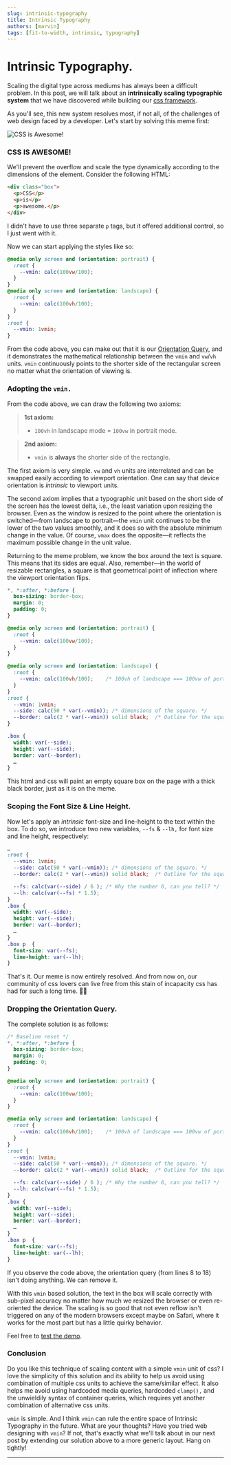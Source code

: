 ```yaml
---
slug: intrinsic-typography
title: Intrinsic Typography
authors: [marvin]
tags: [fit-to-width, intrinsic, typography]
---
```



# Intrinsic Typography.

Scaling the digital type across mediums has always been a difficult problem. In this post, we will talk about an **intrinsically scaling typographic system** that we have discovered while building our [css framework](https://toucaan.com). 

As you'll see, this new system resolves most, if not all, of the challenges of web design faced by a developer. Let's start by solving this meme first: 

![CSS is Awesome!](./cssisawesome.jpg)

<!--truncate-->

### CSS IS AWESOME!

We'll prevent the overflow and scale the type dynamically according to the dimensions of the element.
Consider the following HTML:

```html
<div class="box">
  <p>CSS</p>
  <p>is</p>
  <p>awesome.</p>
</div>
```

I didn't have to use three separate `p` tags, but it offered additional control, so I just went with it. 

Now we can start applying the styles like so:

```css
@media only screen and (orientation: portrait) {
  :root {
    --vmin: calc(100vw/100);
  }
}
@media only screen and (orientation: landscape) {
  :root {
    --vmin: calc(100vh/100);    
  }
}
:root {
  --vmin: 1vmin;
}
```
From the code above, you can make out that it is our [Orientation Query](./orientation-querying-with-switch-media-query), and it demonstrates the mathematical relationship between the `vmin` and `vw`/`vh` units. `vmin` continuously points to the shorter side of the rectangular screen no matter what the orientation of viewing is. 

### Adopting the `vmin.`

From the code above, we can draw the following two axioms:

> **1st axiom:** 
>  - `100vh` in landscape mode = `100vw` in portrait mode. 

> **2nd axiom:** 
>  - `vmin` is **always** the shorter side of the rectangle. 

The first axiom is very simple. `vw` and `vh` units are interrelated and can be swapped easily according to viewport orientation. One can say that device orientation is _intrinsic_ to viewport units.

The second axiom implies that a typographic unit based on the short side of the screen has the lowest delta, i.e., the least variation upon resizing the browser. Even as the window is resized to the point where the orientation is switched—from landscape to portrait—the `vmin` unit continues to be the lower of the two values smoothly, and it does so with the absolute minimum change in the value. Of course, `vmax` does the opposite—it reflects the maximum possible change in the unit value.

Returning to the meme problem, we know the box around the text is square. This means that its sides are equal. Also, remember—in the world of resizable rectangles, a square is that geometrical point of inflection where the viewport orientation flips. 


```css 
*, *:after, *:before {
  box-sizing: border-box;
  margin: 0;
  padding: 0;
}

@media only screen and (orientation: portrait) {
  :root {
    --vmin: calc(100vw/100);
  }
}

@media only screen and (orientation: landscape) {
  :root {
    --vmin: calc(100vh/100);    /* 100vh of landscape === 100vw of portrait. */
  }
}
:root {
  --vmin: 1vmin;
  --side: calc(50 * var(--vmin)); /* dimensions of the square. */
  --border: calc(2 * var(--vmin)) solid black;  /* Outline for the square. */
}

.box {
  width: var(--side);     
  height: var(--side);
  border: var(--border);
  … 
}
```

This html and css will paint an empty square box on the page with a thick black border, just as it is on the meme.

### Scoping the Font Size & Line Height.

Now let's apply an _intrinsic_ font-size and line-height to the text within the box. To do so, we introduce two new variables, `--fs` & `--lh,` for font size and line height, respectively:

```css
…
:root {
  --vmin: 1vmin;
  --side: calc(50 * var(--vmin)); /* dimensions of the square. */
  --border: calc(2 * var(--vmin)) solid black;  /* Outline for the square. */

  --fs: calc(var(--side) / 6 ); /* Why the number 6, can you tell? */ 
  --lh: calc(var(--fs) * 1.5);
}
.box {
  width: var(--side);     
  height: var(--side);
  border: var(--border);
  … 
}
.box p  {
  font-size: var(--fs);              
  line-height: var(--lh);   
}
```

That's it. Our meme is now entirely resolved. And from now on, our community of css lovers can live free from this stain of incapacity css has had for such a long time. 🙏🏻 

### Dropping the Orientation Query.

The complete solution is as follows:

```css showLineNumbers
/* Baseline reset */
*, *:after, *:before {
  box-sizing: border-box;
  margin: 0;
  padding: 0;
}

@media only screen and (orientation: portrait) {
  :root {
    --vmin: calc(100vw/100);
  }
}

@media only screen and (orientation: landscape) {
  :root {
    --vmin: calc(100vh/100);    /* 100vh of landscape === 100vw of portrait. */
  }
}
:root {
  --vmin: 1vmin;
  --side: calc(50 * var(--vmin)); /* dimensions of the square. */
  --border: calc(2 * var(--vmin)) solid black;  /* Outline for the square. */

  --fs: calc(var(--side) / 6 ); /* Why the number 6, can you tell? */ 
  --lh: calc(var(--fs) * 1.5);
}
.box {
  width: var(--side);     
  height: var(--side);
  border: var(--border);
  … 
}
.box p  {
  font-size: var(--fs);              
  line-height: var(--lh);   
}
```

If you observe the code above, the orientation query (from lines 8 to 18) isn't doing anything. We can remove it.

With this `vmin` based solution, the text in the box will scale correctly with sub-pixel accuracy no matter how much we resized the browser or even re-oriented the device. The scaling is so good that not even reflow isn't triggered on any of the modern browsers except maybe on Safari, where it works for the most part but has a little quirky behavior.  

Feel free to [test the demo](https://codepen.io/marvindanig/full/bGGRZdE). 

### Conclusion

Do you like this technique of scaling content with a simple `vmin` unit of css? I love the simplicity of this solution and its ability to help us avoid using combination of multiple css units to achieve the same/similar effect. It also helps me avoid using hardcoded media queries, hardcoded `clamp(),` and the unwieldily syntax of container queries, which requires yet another combination of alternative css units. 

`vmin` is simple. And I think `vmin` can rule the entire space of Intrinsic Typography in the future. What are your thoughts? Have you tried web designing with `vmin`? If not, that's exactly what we'll talk about in our next post by extending our solution above to a more generic layout. Hang on tightly!


---



